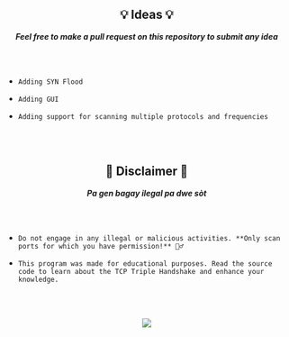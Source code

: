 <p align="center">
  <h2 align="center" id="ideas">💡 Ideas 💡</h2>
</p>
<p align="center"> <strong><i>Feel free to make a pull request on this repository to submit any idea</i></strong> </p>
<br><br>

*     Adding SYN Flood
*     Adding GUI
*     Adding support for scanning multiple protocols and frequencies

<br><br>

<p align="center">
  <h2 align="center" id="disclaimer">📌 Disclaimer 📌</h2>
</p>
<p align="center"> <strong><i>Pa gen bagay ilegal pa dwe sòt</i></strong> </p>
<br><br>

*     Do not engage in any illegal or malicious activities. **Only scan ports for which you have permission!** 🦸‍♂️
*     This program was made for educational purposes. Read the source code to learn about the TCP Triple Handshake and enhance your knowledge.

<br><br>

<p align="center">
  <img src="https://media4.giphy.com/media/102XaoevKBKiwo/giphy.gif">
</p>

